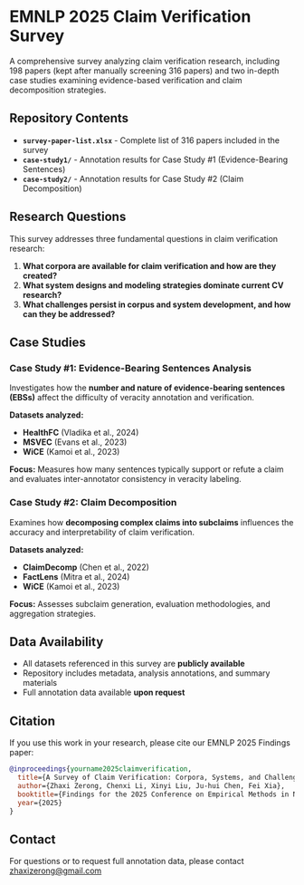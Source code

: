 # EMNLP 2025 Claim Verification Survey

A comprehensive survey analyzing claim verification research, including 198 papers (kept after manually screening 316 papers) and two in-depth case studies examining evidence-based verification and claim decomposition strategies.

## Repository Contents

- **`survey-paper-list.xlsx`** - Complete list of 316 papers included in the survey
- **`case-study1/`** - Annotation results for Case Study #1 (Evidence-Bearing Sentences)
- **`case-study2/`** - Annotation results for Case Study #2 (Claim Decomposition)

## Research Questions

This survey addresses three fundamental questions in claim verification research:

1. **What corpora are available for claim verification and how are they created?**
2. **What system designs and modeling strategies dominate current CV research?**
3. **What challenges persist in corpus and system development, and how can they be addressed?**

## Case Studies

### Case Study #1: Evidence-Bearing Sentences Analysis

Investigates how the **number and nature of evidence-bearing sentences (EBSs)** affect the difficulty of veracity annotation and verification.

**Datasets analyzed:**
- **HealthFC** (Vladika et al., 2024)
- **MSVEC** (Evans et al., 2023)
- **WiCE** (Kamoi et al., 2023)

**Focus:** Measures how many sentences typically support or refute a claim and evaluates inter-annotator consistency in veracity labeling.

### Case Study #2: Claim Decomposition

Examines how **decomposing complex claims into subclaims** influences the accuracy and interpretability of claim verification.

**Datasets analyzed:**
- **ClaimDecomp** (Chen et al., 2022)
- **FactLens** (Mitra et al., 2024)
- **WiCE** (Kamoi et al., 2023)

**Focus:** Assesses subclaim generation, evaluation methodologies, and aggregation strategies.

## Data Availability

- All datasets referenced in this survey are **publicly available**
- Repository includes metadata, analysis annotations, and summary materials
- Full annotation data available **upon request**

## Citation

If you use this work in your research, please cite our EMNLP 2025 Findings paper:
```bibtex
@inproceedings{yourname2025claimverification,
  title={A Survey of Claim Verification: Corpora, Systems, and Challenges},
  author={Zhaxi Zerong, Chenxi Li, Xinyi Liu, Ju-hui Chen, Fei Xia},
  booktitle={Findings for the 2025 Conference on Empirical Methods in Natural Language Processing (EMNLP-2025)},
  year={2025}
}
```

## Contact

For questions or to request full annotation data, please contact zhaxizerong@gmail.com
